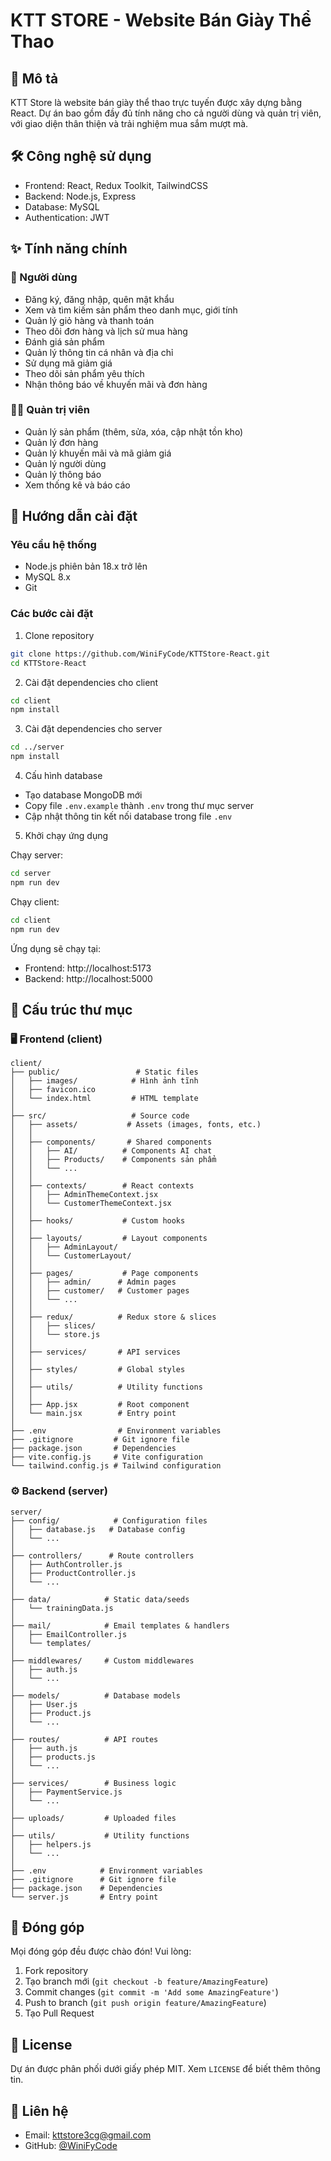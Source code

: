 # KTT STORE - Website Bán Giày Thể Thao

## 📝 Mô tả
KTT Store là website bán giày thể thao trực tuyến được xây dựng bằng React. Dự án bao gồm đầy đủ tính năng cho cả người dùng và quản trị viên, với giao diện thân thiện và trải nghiệm mua sắm mượt mà.

## 🛠️ Công nghệ sử dụng
- Frontend: React, Redux Toolkit, TailwindCSS
- Backend: Node.js, Express
- Database: MySQL
- Authentication: JWT

## ✨ Tính năng chính

### 👤 Người dùng
- Đăng ký, đăng nhập, quên mật khẩu
- Xem và tìm kiếm sản phẩm theo danh mục, giới tính
- Quản lý giỏ hàng và thanh toán
- Theo dõi đơn hàng và lịch sử mua hàng
- Đánh giá sản phẩm
- Quản lý thông tin cá nhân và địa chỉ
- Sử dụng mã giảm giá
- Theo dõi sản phẩm yêu thích
- Nhận thông báo về khuyến mãi và đơn hàng

### 👨‍💼 Quản trị viên
- Quản lý sản phẩm (thêm, sửa, xóa, cập nhật tồn kho)
- Quản lý đơn hàng
- Quản lý khuyến mãi và mã giảm giá
- Quản lý người dùng
- Quản lý thông báo
- Xem thống kê và báo cáo

## 🚀 Hướng dẫn cài đặt

### Yêu cầu hệ thống
- Node.js phiên bản 18.x trở lên
- MySQL 8.x
- Git

### Các bước cài đặt

1. Clone repository
```bash
git clone https://github.com/WiniFyCode/KTTStore-React.git
cd KTTStore-React
```

2. Cài đặt dependencies cho client
```bash
cd client
npm install
```

3. Cài đặt dependencies cho server
```bash
cd ../server
npm install
```

4. Cấu hình database
- Tạo database MongoDB mới
- Copy file `.env.example` thành `.env` trong thư mục server
- Cập nhật thông tin kết nối database trong file `.env`

5. Khởi chạy ứng dụng

Chạy server:
```bash
cd server
npm run dev
```

Chạy client:
```bash
cd client
npm run dev
```

Ứng dụng sẽ chạy tại:
- Frontend: http://localhost:5173
- Backend: http://localhost:5000

## 📁 Cấu trúc thư mục

### 🖥️ Frontend (client)
```
client/
├── public/                 # Static files
│   ├── images/            # Hình ảnh tĩnh
│   ├── favicon.ico        
│   └── index.html         # HTML template
│
├── src/                   # Source code
│   ├── assets/           # Assets (images, fonts, etc.)
│   │
│   ├── components/       # Shared components
│   │   ├── AI/          # Components AI chat
│   │   ├── Products/    # Components sản phẩm
│   │   └── ...
│   │
│   ├── contexts/        # React contexts
│   │   ├── AdminThemeContext.jsx
│   │   └── CustomerThemeContext.jsx 
│   │
│   ├── hooks/           # Custom hooks
│   │
│   ├── layouts/         # Layout components
│   │   ├── AdminLayout/
│   │   └── CustomerLayout/
│   │
│   ├── pages/           # Page components
│   │   ├── admin/      # Admin pages
│   │   ├── customer/   # Customer pages
│   │   └── ...
│   │
│   ├── redux/          # Redux store & slices
│   │   ├── slices/
│   │   └── store.js
│   │
│   ├── services/       # API services
│   │
│   ├── styles/         # Global styles
│   │
│   ├── utils/          # Utility functions
│   │
│   ├── App.jsx         # Root component
│   └── main.jsx        # Entry point
│
├── .env                # Environment variables
├── .gitignore         # Git ignore file
├── package.json       # Dependencies
├── vite.config.js     # Vite configuration
└── tailwind.config.js # Tailwind configuration
```

### ⚙️ Backend (server)
```
server/
├── config/            # Configuration files
│   ├── database.js   # Database config
│   └── ...
│
├── controllers/      # Route controllers
│   ├── AuthController.js
│   ├── ProductController.js
│   └── ...
│
├── data/            # Static data/seeds
│   └── trainingData.js
│
├── mail/            # Email templates & handlers
│   ├── EmailController.js
│   └── templates/
│
├── middlewares/     # Custom middlewares
│   ├── auth.js
│   └── ...
│
├── models/          # Database models
│   ├── User.js
│   ├── Product.js
│   └── ...
│
├── routes/          # API routes
│   ├── auth.js
│   ├── products.js
│   └── ...
│
├── services/        # Business logic
│   ├── PaymentService.js
│   └── ...
│
├── uploads/         # Uploaded files
│
├── utils/           # Utility functions
│   ├── helpers.js
│   └── ...
│
├── .env            # Environment variables
├── .gitignore      # Git ignore file
├── package.json    # Dependencies
└── server.js       # Entry point
```

## 🤝 Đóng góp
Mọi đóng góp đều được chào đón! Vui lòng:
1. Fork repository
2. Tạo branch mới (`git checkout -b feature/AmazingFeature`)
3. Commit changes (`git commit -m 'Add some AmazingFeature'`)
4. Push to branch (`git push origin feature/AmazingFeature`)
5. Tạo Pull Request

## 📝 License
Dự án được phân phối dưới giấy phép MIT. Xem `LICENSE` để biết thêm thông tin.

## 📧 Liên hệ
- Email: kttstore3cg@gmail.com
- GitHub: [@WiniFyCode](https://github.com/WiniFyCode)